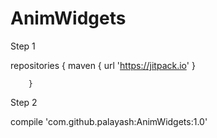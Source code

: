 # AnimWidgets

Step 1

repositories {
		maven { url 'https://jitpack.io' }
		
		}
    
Step 2

compile 'com.github.palayash:AnimWidgets:1.0'
